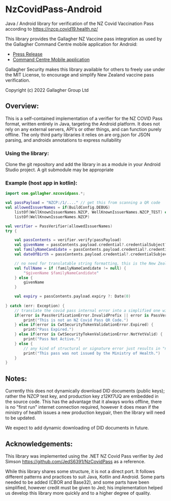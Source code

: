# NzCovidPass-Android
Java / Android library for verification of the NZ Covid Vaccination Pass according to https://nzcp.covid19.health.nz/

This library provides the Gallagher NZ Vaccine pass integration as used by the Gallagher Command Centre mobile application for Android:

* [Press Release](https://security.gallagher.com/en/News-and-Awards/News/Gallagher-empowers-customers-to-manage-vaccine-mandates-with-enhancement-to-Command-Centre-Mobile)
* [Command Centre Mobile application](https://products.security.gallagher.com/security/global/en/products/software/command-centre-licenses/command-centre-mobile-app/p/2A8559)

Gallagher Security makes this library available for others to freely use under the MIT License, to encourage and simplify New Zealand vaccine pass verification.

Copyright (c) 2022 Gallagher Group Ltd

## Overview:

This is a self-contained implementation of a verifier for the NZ COVID Pass format, written entirely in Java, targeting the Android platform.
It does not rely on any external servers, API's or other things, and can function purely offline. The only third party libraries it relies on are org.json for JSON parsing, and androidx annotations to express nullability

### Using the library:

Clone the git repository and add the library in as a module in your Android Studio project. A git submodule may be appropriate

### Example (host app in kotlin):

```kotlin
import com.gallagher.nzcovidpass.*;

val passPayload = "NZCP:/1/...." // get this from scanning a QR code
val allowedIssuerNames = if(BuildConfig.DEBUG)
    listOf(WellKnownIssuerNames.NZCP, WellKnownIssuerNames.NZCP_TEST) else
    listOf(WellKnownIssuerNames.NZCP)

val verifier = PassVerifier(allowedIssuerNames)
try {

    val passContents = verifier.verify(passPayload)
    val givenName = passContents.payload.credential?.credentialSubject?.givenName ?: ""
    val familyNameCandidate = passContents.payload.credential?.credentialSubject?.familyName
    val dateOfBirth = passContents.payload.credential?.credentialSubject?.dateOfBirth ?: ""

    // no need for translatable string formatting, this is the New Zealand covid pass specifically
    val fullName = if (familyNameCandidate != null) {
        "$givenName $familyNameCandidate"
    } else {
        givenName
    }

    val expiry = passContents.payload.expiry ?: Date(0)
            
} catch (err: Exception) {
    // translate the covid pass internal error into a simplified one with just a message, for the view to display
    if(error is PassVerificationError.InvalidPrefix || error is PassVerificationError.InvalidPassComponents) {
        print("This is not an NZ Covid Pass QR Code.")
    } else if(error is CwtSecurityTokenValidationError.Expired) {
        print("Pass Expired.")
    } else if(error is CwtSecurityTokenValidationError.NotYetValid) {
        print("Pass Not Active.")
    } else {
        // any kind of structural or signature error just results in "not issued by the ministry of health"
        print("This pass was not issued by the Ministry of Health.")
    }
}
```

## Notes:
Currently this does not dynamically download DID documents (public keys); rather the NZCP test key, and production key z12Kf7UQ are embedded in the source code. This has the advantage that it always works offline, there is no "first run" internet connection required, however it does mean if the ministry of health issues a new production keypair, then the library will need to be updated.

We expect to add dynamic downloading of DID documents in future.

## Acknowledgements:

This library was implemented using the .NET NZ Covid Pass verifier by Jed Simson https://github.com/JedS6391/NzCovidPass as a reference.

While this library shares some structure, it is not a direct port. It follows different patterns and practices to suit Java, Kotlin and Android.
Some parts needed to be added (CBOR and Base32), and some parts have been simplified, however credit must be given to Jed; his implementation helped us develop this library more quickly and to a higher degree of quality.
